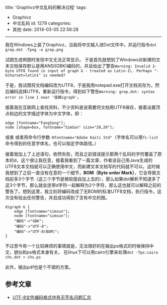 title: 'Graphivz中文乱码的解决过程'
tags:
  - Graphivz
  - 中文乱码
id: 1279
categories:
  - 其他
date: 2014-03-05 22:56:28
---

我在Windows上装了Graphivz，当我将中文输入进Dot文件中，并运行指令`dot grep.dot -Tpng -o grep.png`

试图生成例图时发现中文无法正常显示。
于是首先就想到了Windows对新建的文本文档保存默认是用ANSI(GBK)编码的，并且给出了警告`Warning: Invalid 2-byte UTF8 found in input of graph G - treated as Latin-1\. Perhaps "-Gcharset=latin1" is needed?`

于是，我试图将文档编码改为UTF8，于是我用notepad.exe打开文档另存为，然后编码选择UTF8，重新运行指令，得到如下警告`Warning: grep.dot: syntax error in line 1 near '锘縟igraph'。`

<!--more-->

接着我在互联网上查找资料，不少资料是说需要将文档用UTF8保存，接着设置顶点和边的文字描述字体为中文字体，即：

```
edge [fontname="FangSong"];
node [shape=box, fontname="SimSun" size="20,20"];
```

或者
或者用命令行参数`-Nfontname="Adobe Kaiti Std"`（字体名可以用`fc-list`命令得到的任意字体名，也可以指定字体路径。）
    
    

接着我加上了上述语句，依然失败，而且之前错误提示那两个乱码的字符覆盖了原本的d，这个很让我在意，接着我看到了一篇文章，作者说自己用Java生成的UTF8文本文档就可以正确使用中文，而新建文本文档写的代码就不可以。这时候我想到了之前一直没有在意的一个细节，**BOM（Byte order Mark）**，它会导致文档前多3个字节（这三个字节是微软擅自加上去的），那么如果dot解析不知道多了这3个字节，那么就会连带d字符一起解释为2个字符，那么这也就可以解释之前的警告了。想到这里，我立刻将编码改成了无BOM的标准UTF8文档，执行指令，这次没有给出任何警告，并且成功得到了含有中文的图。

```
digraph G {
    edge [fontname="simsun"];
    node [fontname="simsun"];
    "编码"->"GBK";
    "编码"->"UTF-8";
    "编码"->"UTF-8(BOM)";
}
```

不过至今有一个比较麻烦的事情就是，无法很好的在输出ps格式的时候保持中文，貌似和ps格式本身有关。
在linux下可以用cairo引擎来处理`dot -Tps:cairo chs.dot > chs.ps`

此外，输出pdf也是个不错的方案。


## 参考文章

- [UTF-8文件编码格式中有无签名问题汇总](http://blog.163.com/li_wangyuan/blog/static/52060062010511151146/ "UTF-8文件编码格式中有无签名问题汇总") 

